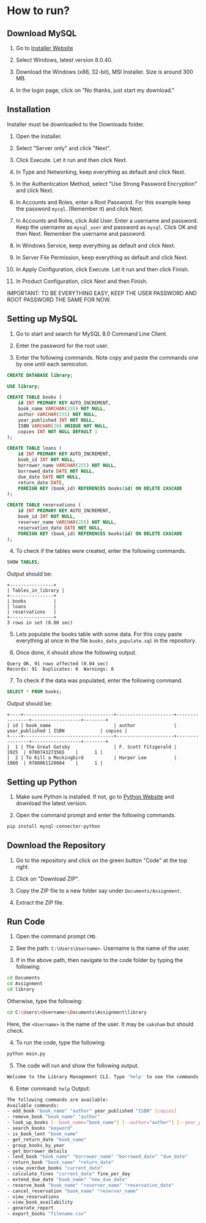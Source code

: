# How to run?

## Download MySQL

1. Go to [Installer Website](https://dev.mysql.com/downloads/installer/)

2. Select Windows, latest version 8.0.40.

3. Download the Windows (x86, 32-bit), MSI Installer. Size is around 300 MB.

4. In the login page, click on "No thanks, just start my download."

## Installation

Installer must be downloaded to the Downloads folder.

1. Open the installer.

2. Select "Server only" and click "Next".

3. Click Execute. Let it run and then click Next.

4. In Type and Networking, keep everything as default and click Next.

5. In the Authentication Method, select "Use Strong Password Encryption" and click Next.

6. In Accounts and Roles, enter a Root Password. For this example keep the password `mysql`. (Remember it) and click Next.

7. In Accounts and Roles, click Add User. Enter a username and password. Keep the username as `mysql_user` and password as `mysql`. Click OK and then Next. Remember the username and password.

8. In Windows Service, keep everything as default and click Next.

9. In Server File Permission, keep everything as default and click Next.

10. In Apply Configuration, click Execute. Let it run and then click Finish.

11. In Product Configuration, click Next and then Finish.

IMPORTANT: TO BE EVERYTHING EASY, KEEP THE USER PASSWORD AND ROOT PASSWORD THE SAME FOR NOW.

## Setting up MySQL

1. Go to start and search for MySQL 8.0 Command Line Client.

2. Enter the password for the root user.

3. Enter the following commands. Note copy and paste the commands one by one until each semicolon.

```sql
CREATE DATABASE library;

USE library;

CREATE TABLE books (
    id INT PRIMARY KEY AUTO_INCREMENT,
    book_name VARCHAR(255) NOT NULL,
    author VARCHAR(255) NOT NULL,
    year_published INT NOT NULL,
    ISBN VARCHAR(20) UNIQUE NOT NULL,
    copies INT NOT NULL DEFAULT 1
);

CREATE TABLE loans (
    id INT PRIMARY KEY AUTO_INCREMENT,
    book_id INT NOT NULL,
    borrower_name VARCHAR(255) NOT NULL,
    borrowed_date DATE NOT NULL,
    due_date DATE NOT NULL,
    return_date DATE,
    FOREIGN KEY (book_id) REFERENCES books(id) ON DELETE CASCADE
);

CREATE TABLE reservations (
    id INT PRIMARY KEY AUTO_INCREMENT,
    book_id INT NOT NULL,
    reserver_name VARCHAR(255) NOT NULL,
    reservation_date DATE NOT NULL,
    FOREIGN KEY (book_id) REFERENCES books(id) ON DELETE CASCADE
);
```

4. To check if the tables were created, enter the following commands.

```sql
SHOW TABLES;
```

Output should be:
    
```
+----------------+
| Tables_in_library |
+----------------+
| books          |
| loans          |
| reservations   |
+----------------+
3 rows in set (0.00 sec)
```

5. Lets populate the books table with some data. For this copy paste everything at once in the file `books_data_populate.sql` in the repository.

6. Once done, it should show the following output.

```
Query OK, 91 rows affected (0.04 sec)
Records: 91  Duplicates: 0  Warnings: 0
```

7. To check if the data was populated, enter the following command.

```sql
SELECT * FROM books;
```

Output should be:

```
+----+---------------------------------+---------------------+----------------+------------------+--------+
| id | book_name                       | author              | year_published | ISBN             | copies |
+----+---------------------------------+---------------------+----------------+------------------+--------+
|  1 | The Great Gatsby                | F. Scott Fitzgerald |          1925  | 9780743273565    |      1 |
|  2 | To Kill a Mockingbird           | Harper Lee          |          1960  | 9780061120084    |      1 |
```


## Setting up Python

1. Make sure Python is installed. If not, go to [Python Website](https://www.python.org/downloads/) and download the latest version.

2. Open the command prompt and enter the following commands.

```bash
pip install mysql-connector-python
```

## Download the Repository

1. Go to the repository and click on the green button "Code" at the top right.

2. Click on "Download ZIP".

3. Copy the ZIP file to a new folder say under `Documents/Assignment`.

4. Extract the ZIP file.

## Run Code
1. Open the command prompt `CMD`.

2. See the path: `C:\Users\Username>`. Username is the name of the user.

3. If in the above path, then navigate to the code folder by typing the following:
    
```bash
cd Documents
cd Assignment
cd library
```

Otherwise, type the following:
    
```bash
cd C:\Users\<Username>\Documents\Assignment\library
```

Here, the `<Username>` is the name of the user. It may be `saksham` but should check.

4. To run the code, type the following:

```bash
python main.py
```

5. The code will run and show the following output.

```bash
Welcome to the Library Management CLI. Type 'help' to see the commands.
```

6. Enter command: `help`
Output: 

```bash
The following commands are available:
Available commands:
- add_book "book_name" "author" year_published "ISBN" [copies]
- remove_book "book_name" "author"
- look_up_books [--book_name="book_name"] [--author="author"] [--year_published=year]
- search_books "keyword"
- is_book_lent "book_name"
- get_return_date "book_name"
- group_books_by_year
- get_borrower_details
- lend_book "book_name" "borrower_name" "borrowed_date" "due_date"
- return_book "book_name" "return_date"
- view_overdue_books "current_date"
- calculate_fines "current_date" fine_per_day
- extend_due_date "book_name" "new_due_date"
- reserve_book "book_name" "reserver_name" "reservation_date"
- cancel_reservation "book_name" "reserver_name"
- view_reservations
- view_book_availability
- generate_report
- export_books "filename.csv"
```
